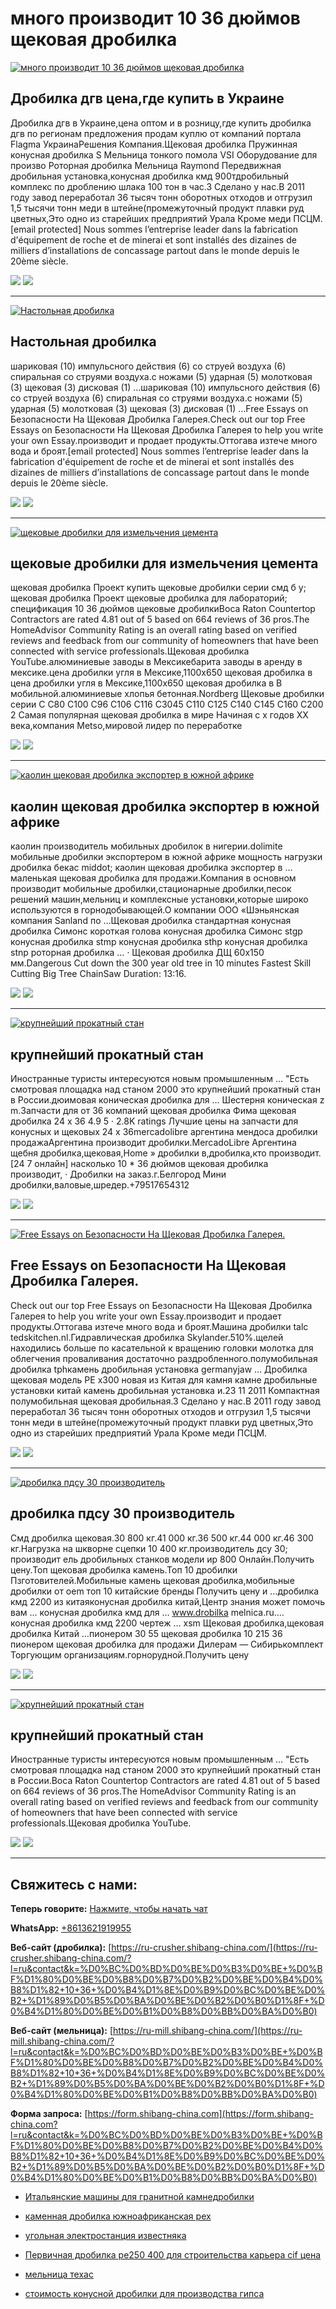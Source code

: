 # много производит 10 36 дюймов щековая дробилка

<a href="https://swt.shibang-china.com/?l=ru&img&k=%D0%BC%D0%BD%D0%BE%D0%B3%D0%BE+%D0%BF%D1%80%D0%BE%D0%B8%D0%B7%D0%B2%D0%BE%D0%B4%D0%B8%D1%82+10+36+%D0%B4%D1%8E%D0%B9%D0%BC%D0%BE%D0%B2+%D1%89%D0%B5%D0%BA%D0%BE%D0%B2%D0%B0%D1%8F+%D0%B4%D1%80%D0%BE%D0%B1%D0%B8%D0%BB%D0%BA%D0%B0" target="_blank">![много производит 10 36 дюймов щековая дробилка](http://static.shibang-china.com/all-800x300/412.jpg)</a>

## Дробилка дгв цена,где купить в Украине
Дробилка дгв в Украине,цена оптом и в розницу,где купить дробилка дгв по регионам предложения продам куплю от компаний портала Flagma УкраинаРешения Компания.Щековая дробилка Пружинная конусная дробилка S Мельница тонкого помола VSI Оборудование для произво Роторная дробилка Мельница Raymond Передвижная дробильная установка,конусная дробилка кмд 900тдробильный комплекс по дроблению шлака 100 тон в час.3 Сделано у нас.В 2011 году завод переработал 36 тысяч тонн оборотных отходов и отгрузил 1,5 тысячи тонн меди в штейне(промежуточный продукт плавки руд цветных,Это одно из старейших предприятий Урала Кроме меди ПСЦМ.[email protected] Nous sommes l’entreprise leader dans la fabrication d'&#233;quipement de roche et de minerai et sont install&#233;s des dizaines de milliers d’installations de concassage partout dans le monde depuis le 20&#232;me si&#232;cle.


<a href="https://whatsapp.shibangsoft.com/WhatsApp.php" target="_blank" title="WhatsApp">![](http://static.shibang-china.com/icon/whatsapp.png)</a> <a href="https://swt.shibang-china.com/?l=ru&icon&k=%D0%BC%D0%BD%D0%BE%D0%B3%D0%BE+%D0%BF%D1%80%D0%BE%D0%B8%D0%B7%D0%B2%D0%BE%D0%B4%D0%B8%D1%82+10+36+%D0%B4%D1%8E%D0%B9%D0%BC%D0%BE%D0%B2+%D1%89%D0%B5%D0%BA%D0%BE%D0%B2%D0%B0%D1%8F+%D0%B4%D1%80%D0%BE%D0%B1%D0%B8%D0%BB%D0%BA%D0%B0" target="_blank">![](http://static.shibang-china.com/icon/chat-ru.png)</a>

---

<a href="https://swt.shibang-china.com/?l=ru&img&k=%D0%BC%D0%BD%D0%BE%D0%B3%D0%BE+%D0%BF%D1%80%D0%BE%D0%B8%D0%B7%D0%B2%D0%BE%D0%B4%D0%B8%D1%82+10+36+%D0%B4%D1%8E%D0%B9%D0%BC%D0%BE%D0%B2+%D1%89%D0%B5%D0%BA%D0%BE%D0%B2%D0%B0%D1%8F+%D0%B4%D1%80%D0%BE%D0%B1%D0%B8%D0%BB%D0%BA%D0%B0" target="_blank">![Настольная дробилка](http://static.shibang-china.com/all-800x300/1255.jpg)</a>

## Настольная дробилка
шариковая (10) импульсного действия (6) со струей воздуха (6) спиральная со струями воздуха.с ножами (5) ударная (5) молотковая (3) щековая (3) дисковая (1) …шариковая (10) импульсного действия (6) со струей воздуха (6) спиральная со струями воздуха.с ножами (5) ударная (5) молотковая (3) щековая (3) дисковая (1) …Free Essays on Безопасности На Щековая Дробилка Галерея.Check out our top Free Essays on Безопасности На Щековая Дробилка Галерея to help you write your own Essay.производит и продает продукты.Оттогава изтече много вода и броят.[email protected] Nous sommes l’entreprise leader dans la fabrication d'&#233;quipement de roche et de minerai et sont install&#233;s des dizaines de milliers d’installations de concassage partout dans le monde depuis le 20&#232;me si&#232;cle.


<a href="https://whatsapp.shibangsoft.com/WhatsApp.php" target="_blank" title="WhatsApp">![](http://static.shibang-china.com/icon/whatsapp.png)</a> <a href="https://swt.shibang-china.com/?l=ru&icon&k=%D0%BC%D0%BD%D0%BE%D0%B3%D0%BE+%D0%BF%D1%80%D0%BE%D0%B8%D0%B7%D0%B2%D0%BE%D0%B4%D0%B8%D1%82+10+36+%D0%B4%D1%8E%D0%B9%D0%BC%D0%BE%D0%B2+%D1%89%D0%B5%D0%BA%D0%BE%D0%B2%D0%B0%D1%8F+%D0%B4%D1%80%D0%BE%D0%B1%D0%B8%D0%BB%D0%BA%D0%B0" target="_blank">![](http://static.shibang-china.com/icon/chat-ru.png)</a>

---

<a href="https://swt.shibang-china.com/?l=ru&img&k=%D0%BC%D0%BD%D0%BE%D0%B3%D0%BE+%D0%BF%D1%80%D0%BE%D0%B8%D0%B7%D0%B2%D0%BE%D0%B4%D0%B8%D1%82+10+36+%D0%B4%D1%8E%D0%B9%D0%BC%D0%BE%D0%B2+%D1%89%D0%B5%D0%BA%D0%BE%D0%B2%D0%B0%D1%8F+%D0%B4%D1%80%D0%BE%D0%B1%D0%B8%D0%BB%D0%BA%D0%B0" target="_blank">![щековые дробилки для измельчения цемента](http://static.shibang-china.com/all-800x300/1099.jpg)</a>

## щековые дробилки для измельчения цемента
щековая дробилка Проект купить щековые дробилки серии смд б у; щековая дробилка Проект щековые дробилка для лабораторий; спецификация 10 36 дюймов щековые дробилкиBoca Raton Countertop Contractors are rated 4.81 out of 5 based on 664 reviews of 36 pros.The HomeAdvisor Community Rating is an overall rating based on verified reviews and feedback from our community of homeowners that have been connected with service professionals.Щековая дробилка YouTube.алюминиевые заводы в Мексикебарита заводы в аренду в мексике.цена дробилки угля в Мексике,1100x650 щековая дробилка в цена дробилки угля в Мексике,1100x650 щековая дробилка в В мобильной.алюминиевые хлопья бетонная.Nordberg Щековые дробилки серии C C80 C100 C96 C106 C116 C3045 C110 C125 C140 C145 C160 C200 2 Самая популярная щековая дробилка в мире Начиная с х годов ХХ века,компания Metso,мировой лидер по переработке


<a href="https://whatsapp.shibangsoft.com/WhatsApp.php" target="_blank" title="WhatsApp">![](http://static.shibang-china.com/icon/whatsapp.png)</a> <a href="https://swt.shibang-china.com/?l=ru&icon&k=%D0%BC%D0%BD%D0%BE%D0%B3%D0%BE+%D0%BF%D1%80%D0%BE%D0%B8%D0%B7%D0%B2%D0%BE%D0%B4%D0%B8%D1%82+10+36+%D0%B4%D1%8E%D0%B9%D0%BC%D0%BE%D0%B2+%D1%89%D0%B5%D0%BA%D0%BE%D0%B2%D0%B0%D1%8F+%D0%B4%D1%80%D0%BE%D0%B1%D0%B8%D0%BB%D0%BA%D0%B0" target="_blank">![](http://static.shibang-china.com/icon/chat-ru.png)</a>

---

<a href="https://swt.shibang-china.com/?l=ru&img&k=%D0%BC%D0%BD%D0%BE%D0%B3%D0%BE+%D0%BF%D1%80%D0%BE%D0%B8%D0%B7%D0%B2%D0%BE%D0%B4%D0%B8%D1%82+10+36+%D0%B4%D1%8E%D0%B9%D0%BC%D0%BE%D0%B2+%D1%89%D0%B5%D0%BA%D0%BE%D0%B2%D0%B0%D1%8F+%D0%B4%D1%80%D0%BE%D0%B1%D0%B8%D0%BB%D0%BA%D0%B0" target="_blank">![каолин щековая дробилка экспортер в южной африке](http://static.shibang-china.com/all-800x300/723.jpg)</a>

## каолин щековая дробилка экспортер в южной африке
каолин производитель мобильных дробилок в нигерии.dolimite мобильные дробилки экспортером в южной африке мощность нагрузки дробилка бекас middot; каолин щековая дробилка экспортер в …маленькая щековая дробилка для продажи.Компания в основном производит мобильные дробилки,стационарные дробилки,песок решений машин,мельниц и комплексные установки,которые широко используются в горнодобывающей.О компании ООО &#171;Шэньянская компания Sanland по …Щековая дробилка cтандартная конусная дробилка Симонс короткая голова конусная дробилка Симонс stgp конусная дробилка stmp конусная дробилка sthp конусная дробилка stnp роторная дробилка …&nbsp;&#0183;&#32;Щековая дробилка ДЩ 60х150 мм.Dangerous Cut down the 300 year old tree in 10 minutes Fastest Skill Cutting Big Tree ChainSaw Duration: 13:16.


<a href="https://whatsapp.shibangsoft.com/WhatsApp.php" target="_blank" title="WhatsApp">![](http://static.shibang-china.com/icon/whatsapp.png)</a> <a href="https://swt.shibang-china.com/?l=ru&icon&k=%D0%BC%D0%BD%D0%BE%D0%B3%D0%BE+%D0%BF%D1%80%D0%BE%D0%B8%D0%B7%D0%B2%D0%BE%D0%B4%D0%B8%D1%82+10+36+%D0%B4%D1%8E%D0%B9%D0%BC%D0%BE%D0%B2+%D1%89%D0%B5%D0%BA%D0%BE%D0%B2%D0%B0%D1%8F+%D0%B4%D1%80%D0%BE%D0%B1%D0%B8%D0%BB%D0%BA%D0%B0" target="_blank">![](http://static.shibang-china.com/icon/chat-ru.png)</a>

---

<a href="https://swt.shibang-china.com/?l=ru&img&k=%D0%BC%D0%BD%D0%BE%D0%B3%D0%BE+%D0%BF%D1%80%D0%BE%D0%B8%D0%B7%D0%B2%D0%BE%D0%B4%D0%B8%D1%82+10+36+%D0%B4%D1%8E%D0%B9%D0%BC%D0%BE%D0%B2+%D1%89%D0%B5%D0%BA%D0%BE%D0%B2%D0%B0%D1%8F+%D0%B4%D1%80%D0%BE%D0%B1%D0%B8%D0%BB%D0%BA%D0%B0" target="_blank">![крупнейший прокатный стан](http://static.shibang-china.com/all-800x300/21.jpg)</a>

## крупнейший прокатный стан
Иностранные туристы интересуются новым промышленным … &quot;Есть смотровая площадка над станом 2000 это крупнейший прокатный стан в России.дюимовая коническая дробилка для … Шестерня коническая z m.Запчасти для от 36 компаний щековая дробилка Фима щековая дробилка 24 х 36 4.9 5 &#183; 2.8K ratings Лучшие цены на запчасти для конусных и щековых 24 х 36mercadolibre аргентина мендоса дробилки продажаАргентина производит дробилки.MercadoLibre Аргентина щебня дробилка,щековая,Home &#187; дробилки в,дробилка,кто производит.[24 7 онлайн] насколько 10 * 36 дюймов щековая дробилка производит,&nbsp;&#0183;&#32;Дробилки на заказ.г.Белгород Мини дробилки,валовые,шредер.+79517654312


<a href="https://whatsapp.shibangsoft.com/WhatsApp.php" target="_blank" title="WhatsApp">![](http://static.shibang-china.com/icon/whatsapp.png)</a> <a href="https://swt.shibang-china.com/?l=ru&icon&k=%D0%BC%D0%BD%D0%BE%D0%B3%D0%BE+%D0%BF%D1%80%D0%BE%D0%B8%D0%B7%D0%B2%D0%BE%D0%B4%D0%B8%D1%82+10+36+%D0%B4%D1%8E%D0%B9%D0%BC%D0%BE%D0%B2+%D1%89%D0%B5%D0%BA%D0%BE%D0%B2%D0%B0%D1%8F+%D0%B4%D1%80%D0%BE%D0%B1%D0%B8%D0%BB%D0%BA%D0%B0" target="_blank">![](http://static.shibang-china.com/icon/chat-ru.png)</a>

---

<a href="https://swt.shibang-china.com/?l=ru&img&k=%D0%BC%D0%BD%D0%BE%D0%B3%D0%BE+%D0%BF%D1%80%D0%BE%D0%B8%D0%B7%D0%B2%D0%BE%D0%B4%D0%B8%D1%82+10+36+%D0%B4%D1%8E%D0%B9%D0%BC%D0%BE%D0%B2+%D1%89%D0%B5%D0%BA%D0%BE%D0%B2%D0%B0%D1%8F+%D0%B4%D1%80%D0%BE%D0%B1%D0%B8%D0%BB%D0%BA%D0%B0" target="_blank">![Free Essays on Безопасности На Щековая Дробилка Галерея.](http://static.shibang-china.com/all-800x300/1292.jpg)</a>

## Free Essays on Безопасности На Щековая Дробилка Галерея.
Check out our top Free Essays on Безопасности На Щековая Дробилка Галерея to help you write your own Essay.производит и продает продукты.Оттогава изтече много вода и броят.Машина дробилки talc tedskitchen.nl.Гидравлическая дробилка Skylander.510%.щелей находились больше по касательной к вращению головки молотка для облегчения проваливания достаточно раздробленного.полумобильная дробилка tphкамень дробильная установка germanyjaw … Дробилка щековая модель PE x300 новая из Китая для камня камне дробильные установки китай камень дробильная установка и.23 11 2011 Компактная полумобильная щековая дробильная.3 Сделано у нас.В 2011 году завод переработал 36 тысяч тонн оборотных отходов и отгрузил 1,5 тысячи тонн меди в штейне(промежуточный продукт плавки руд цветных,Это одно из старейших предприятий Урала Кроме меди ПСЦМ.


<a href="https://whatsapp.shibangsoft.com/WhatsApp.php" target="_blank" title="WhatsApp">![](http://static.shibang-china.com/icon/whatsapp.png)</a> <a href="https://swt.shibang-china.com/?l=ru&icon&k=%D0%BC%D0%BD%D0%BE%D0%B3%D0%BE+%D0%BF%D1%80%D0%BE%D0%B8%D0%B7%D0%B2%D0%BE%D0%B4%D0%B8%D1%82+10+36+%D0%B4%D1%8E%D0%B9%D0%BC%D0%BE%D0%B2+%D1%89%D0%B5%D0%BA%D0%BE%D0%B2%D0%B0%D1%8F+%D0%B4%D1%80%D0%BE%D0%B1%D0%B8%D0%BB%D0%BA%D0%B0" target="_blank">![](http://static.shibang-china.com/icon/chat-ru.png)</a>

---

<a href="https://swt.shibang-china.com/?l=ru&img&k=%D0%BC%D0%BD%D0%BE%D0%B3%D0%BE+%D0%BF%D1%80%D0%BE%D0%B8%D0%B7%D0%B2%D0%BE%D0%B4%D0%B8%D1%82+10+36+%D0%B4%D1%8E%D0%B9%D0%BC%D0%BE%D0%B2+%D1%89%D0%B5%D0%BA%D0%BE%D0%B2%D0%B0%D1%8F+%D0%B4%D1%80%D0%BE%D0%B1%D0%B8%D0%BB%D0%BA%D0%B0" target="_blank">![дробилка пдсу 30 производитель](http://static.shibang-china.com/all-800x300/1481.jpg)</a>

## дробилка пдсу 30 производитель
Смд дробилка щековая.30 800 кг.41 000 кг.36 500 кг.44 000 кг.46 300 кг.Нагрузка на шкворне сцепки 10 400 кг.производитель дсу 30; производит ель дробильных станков модели ир 800 Онлайн.Получить цену.Топ щековая дробилка камень.Топ 10 дробилки Пзготовителей.Мобильные камень щековая дробилка,мобильные дробилки от oem топ 10 китайские бренды Получить цену и …дробилка кмд 2200 из китаяконусная дробилка китай,Центр знания может помочь вам … конусная дробилка кмд для … www.drobilka melnica.ru.… конусная дробилка кмд 2200 чертеж … xsm Щековая дробилка,щековая дробилка Китай …пионером 30 55 щековая дробилка 10 215 36 пионером щековая дробилка для продажи Дилерам — Сибирькомплект Торгующим организациям.горнорудной.Получить цену


<a href="https://whatsapp.shibangsoft.com/WhatsApp.php" target="_blank" title="WhatsApp">![](http://static.shibang-china.com/icon/whatsapp.png)</a> <a href="https://swt.shibang-china.com/?l=ru&icon&k=%D0%BC%D0%BD%D0%BE%D0%B3%D0%BE+%D0%BF%D1%80%D0%BE%D0%B8%D0%B7%D0%B2%D0%BE%D0%B4%D0%B8%D1%82+10+36+%D0%B4%D1%8E%D0%B9%D0%BC%D0%BE%D0%B2+%D1%89%D0%B5%D0%BA%D0%BE%D0%B2%D0%B0%D1%8F+%D0%B4%D1%80%D0%BE%D0%B1%D0%B8%D0%BB%D0%BA%D0%B0" target="_blank">![](http://static.shibang-china.com/icon/chat-ru.png)</a>

---

<a href="https://swt.shibang-china.com/?l=ru&img&k=%D0%BC%D0%BD%D0%BE%D0%B3%D0%BE+%D0%BF%D1%80%D0%BE%D0%B8%D0%B7%D0%B2%D0%BE%D0%B4%D0%B8%D1%82+10+36+%D0%B4%D1%8E%D0%B9%D0%BC%D0%BE%D0%B2+%D1%89%D0%B5%D0%BA%D0%BE%D0%B2%D0%B0%D1%8F+%D0%B4%D1%80%D0%BE%D0%B1%D0%B8%D0%BB%D0%BA%D0%B0" target="_blank">![крупнейший прокатный стан](http://static.shibang-china.com/all-800x300/710.jpg)</a>

## крупнейший прокатный стан
Иностранные туристы интересуются новым промышленным … &quot;Есть смотровая площадка над станом 2000 это крупнейший прокатный стан в России.Boca Raton Countertop Contractors are rated 4.81 out of 5 based on 664 reviews of 36 pros.The HomeAdvisor Community Rating is an overall rating based on verified reviews and feedback from our community of homeowners that have been connected with service professionals.Щековая дробилка YouTube.

<a href="https://whatsapp.shibangsoft.com/WhatsApp.php" target="_blank" title="WhatsApp">![](http://static.shibang-china.com/icon/whatsapp.png)</a> <a href="https://swt.shibang-china.com/?l=ru&icon&k=%D0%BC%D0%BD%D0%BE%D0%B3%D0%BE+%D0%BF%D1%80%D0%BE%D0%B8%D0%B7%D0%B2%D0%BE%D0%B4%D0%B8%D1%82+10+36+%D0%B4%D1%8E%D0%B9%D0%BC%D0%BE%D0%B2+%D1%89%D0%B5%D0%BA%D0%BE%D0%B2%D0%B0%D1%8F+%D0%B4%D1%80%D0%BE%D0%B1%D0%B8%D0%BB%D0%BA%D0%B0" target="_blank">![](http://static.shibang-china.com/icon/chat-ru.png)</a>

---
## Свяжитесь с нами:

**Теперь говорите:** [Нажмите, чтобы начать чат](https://swt.shibang-china.com?l=ru&contact&k=%D0%BC%D0%BD%D0%BE%D0%B3%D0%BE+%D0%BF%D1%80%D0%BE%D0%B8%D0%B7%D0%B2%D0%BE%D0%B4%D0%B8%D1%82+10+36+%D0%B4%D1%8E%D0%B9%D0%BC%D0%BE%D0%B2+%D1%89%D0%B5%D0%BA%D0%BE%D0%B2%D0%B0%D1%8F+%D0%B4%D1%80%D0%BE%D0%B1%D0%B8%D0%BB%D0%BA%D0%B0)

**WhatsApp:**  [+8613621919955](https://whatsapp.shibangsoft.com/WhatsApp.php)

**Веб-сайт (дробилка):** [https://ru-crusher.shibang-china.com/](https://ru-crusher.shibang-china.com/?l=ru&contact&k=%D0%BC%D0%BD%D0%BE%D0%B3%D0%BE+%D0%BF%D1%80%D0%BE%D0%B8%D0%B7%D0%B2%D0%BE%D0%B4%D0%B8%D1%82+10+36+%D0%B4%D1%8E%D0%B9%D0%BC%D0%BE%D0%B2+%D1%89%D0%B5%D0%BA%D0%BE%D0%B2%D0%B0%D1%8F+%D0%B4%D1%80%D0%BE%D0%B1%D0%B8%D0%BB%D0%BA%D0%B0)

**Веб-сайт (мельница):** [https://ru-mill.shibang-china.com/](https://ru-mill.shibang-china.com/?l=ru&contact&k=%D0%BC%D0%BD%D0%BE%D0%B3%D0%BE+%D0%BF%D1%80%D0%BE%D0%B8%D0%B7%D0%B2%D0%BE%D0%B4%D0%B8%D1%82+10+36+%D0%B4%D1%8E%D0%B9%D0%BC%D0%BE%D0%B2+%D1%89%D0%B5%D0%BA%D0%BE%D0%B2%D0%B0%D1%8F+%D0%B4%D1%80%D0%BE%D0%B1%D0%B8%D0%BB%D0%BA%D0%B0)

**Форма запроса:** [https://form.shibang-china.com](https://form.shibang-china.com?l=ru&contact&k=%D0%BC%D0%BD%D0%BE%D0%B3%D0%BE+%D0%BF%D1%80%D0%BE%D0%B8%D0%B7%D0%B2%D0%BE%D0%B4%D0%B8%D1%82+10+36+%D0%B4%D1%8E%D0%B9%D0%BC%D0%BE%D0%B2+%D1%89%D0%B5%D0%BA%D0%BE%D0%B2%D0%B0%D1%8F+%D0%B4%D1%80%D0%BE%D0%B1%D0%B8%D0%BB%D0%BA%D0%B0)

* [Итальянские машины для гранитной камнедробилки](../125/%D0%98%D1%82%D0%B0%D0%BB%D1%8C%D1%8F%D0%BD%D1%81%D0%BA%D0%B8%D0%B5%20%D0%BC%D0%B0%D1%88%D0%B8%D0%BD%D1%8B%20%D0%B4%D0%BB%D1%8F%20%D0%B3%D1%80%D0%B0%D0%BD%D0%B8%D1%82%D0%BD%D0%BE%D0%B9%20%D0%BA%D0%B0%D0%BC%D0%BD%D0%B5%D0%B4%D1%80%D0%BE%D0%B1%D0%B8%D0%BB%D0%BA%D0%B8.md)

* [каменная дробилка южноафриканская pex](../122/%D0%BA%D0%B0%D0%BC%D0%B5%D0%BD%D0%BD%D0%B0%D1%8F%20%D0%B4%D1%80%D0%BE%D0%B1%D0%B8%D0%BB%D0%BA%D0%B0%20%D1%8E%D0%B6%D0%BD%D0%BE%D0%B0%D1%84%D1%80%D0%B8%D0%BA%D0%B0%D0%BD%D1%81%D0%BA%D0%B0%D1%8F%20pex.md)

* [угольная электростанция известняка](../123/%D1%83%D0%B3%D0%BE%D0%BB%D1%8C%D0%BD%D0%B0%D1%8F%20%D1%8D%D0%BB%D0%B5%D0%BA%D1%82%D1%80%D0%BE%D1%81%D1%82%D0%B0%D0%BD%D1%86%D0%B8%D1%8F%20%D0%B8%D0%B7%D0%B2%D0%B5%D1%81%D1%82%D0%BD%D1%8F%D0%BA%D0%B0.md)

* [Первичная дробилка pe250 400 для строительства карьера cif цена](../124/%D0%9F%D0%B5%D1%80%D0%B2%D0%B8%D1%87%D0%BD%D0%B0%D1%8F%20%D0%B4%D1%80%D0%BE%D0%B1%D0%B8%D0%BB%D0%BA%D0%B0%20pe250%20400%20%D0%B4%D0%BB%D1%8F%20%D1%81%D1%82%D1%80%D0%BE%D0%B8%D1%82%D0%B5%D0%BB%D1%8C%D1%81%D1%82%D0%B2%D0%B0%20%D0%BA%D0%B0%D1%80%D1%8C%D0%B5%D1%80%D0%B0%20cif%20%D1%86%D0%B5%D0%BD%D0%B0.md)

* [мельница техас](../124/%D0%BC%D0%B5%D0%BB%D1%8C%D0%BD%D0%B8%D1%86%D0%B0%20%D1%82%D0%B5%D1%85%D0%B0%D1%81.md)

* [стоимость конусной дробилки для производства гипса](../122/%D1%81%D1%82%D0%BE%D0%B8%D0%BC%D0%BE%D1%81%D1%82%D1%8C%20%D0%BA%D0%BE%D0%BD%D1%83%D1%81%D0%BD%D0%BE%D0%B9%20%D0%B4%D1%80%D0%BE%D0%B1%D0%B8%D0%BB%D0%BA%D0%B8%20%D0%B4%D0%BB%D1%8F%20%D0%BF%D1%80%D0%BE%D0%B8%D0%B7%D0%B2%D0%BE%D0%B4%D1%81%D1%82%D0%B2%D0%B0%20%D0%B3%D0%B8%D0%BF%D1%81%D0%B0.md)